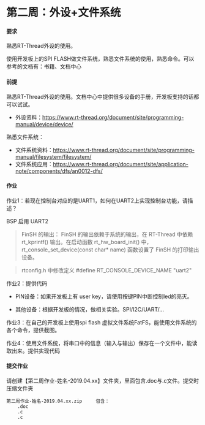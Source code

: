# 第二周：外设+文件系统

#### 要求

熟悉RT-Thread外设的使用。

使用开发板上的SPI FLASH做文件系统，熟悉文件系统的使用，熟悉命令。可以参考的文档有：书籍、文档中心

#### 前提

熟悉RT-Thread外设的使用。文档中心中提供很多设备的手册，开发板支持的话都可以试试。

- 外设资料：https://www.rt-thread.org/document/site/programming-manual/device/device/

熟悉文件系统：

- 文件系统资料：https://www.rt-thread.org/document/site/programming-manual/filesystem/filesystem/
- 文件系统应用：https://www.rt-thread.org/document/site/application-note/components/dfs/an0012-dfs/



#### 作业

作业1：若现在控制台对应的是UART1，如何在UART2上实现控制台功能，请描述？

BSP 启用 UART2

>FinSH 的输出：
>FinSH 的输出依赖于系统的输出，在 RT-Thread 中依赖 rt_kprintf() 输出。在启动函数 rt_hw_board_init() 中， rt_console_set_device(const char* name) 函数设置了 FinSH 的打印输出设备。

> rtconfig.h 中修改定义 #define RT_CONSOLE_DEVICE_NAME "uart2"

作业2：提供代码

- PIN设备：如果开发板上有 user key，请使用按键PIN中断控制led的亮灭。

- 其他设备：根据开发板的情况，做相关实验。SPI/I2C/UART/...

作业3：在自己的开发板上使用spi flash 虚拟文件系统FatFS，能使用文件系统的各个命令，提供截图。

作业4：使用文件系统，将串口中的信息（输入与输出）保存在一个文件中，能读取出来。提供实现代码



#### 提交作业

请创建【第二周作业-姓名-2019.04.xx】文件夹，里面包含.doc与.c文件。提交时压缩文件夹

```
第二周作业-姓名-2019.04.xx.zip     包含：
	.doc
	.c
	.c
```

